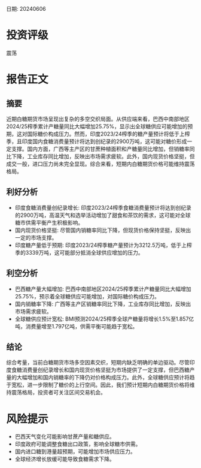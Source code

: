 
日期: 20240606

# 投资评级

震荡

# 报告正文

## 摘要

近期白糖期货市场呈现出复杂的多空交织局面。从供应端来看，巴西中南部地区2024/25榨季累计产糖量同比大幅增加25.75%，显示出全球糖供应可能增加的预期，这对国际糖价构成压力。然而，印度2023/24榨季的糖产量预计将低于上榨季，且印度国内食糖消费量预计将达到创纪录的2900万吨，这可能对糖价形成一定支撑。国内方面，广西等主产区的甘蔗种植面积和产糖量同比增加，但销糖率同比下降，工业库存同比增加，反映出市场需求疲软。此外，国内现货价格坚挺，但成交一般，进口压力尚未完全显现。综合来看，短期内白糖期货价格可能维持震荡格局。

## 利好分析

* 印度食糖消费量创纪录增长: 印度2023/24榨季食糖消费量预计将达到创纪录的2900万吨，高温天气和选举活动增加了甜食和茶饮的需求，这可能对全球糖市供需平衡产生积极影响。
* 国内现货价格坚挺: 尽管国内销糖率同比下降，但现货价格保持坚挺，反映出一定的市场支撑。
* 印度糖产量低于预期: 印度2023/24榨季糖产量预计为3212.5万吨，低于上榨季的3339万吨，这可能部分抵消全球供应增加的压力。

## 利空分析

* 巴西糖产量大幅增加: 巴西中南部地区2024/25榨季累计产糖量同比大幅增加25.75%，预示着全球糖供应可能增加，对国际糖价构成压力。
* 国内销糖率下降: 广西等主产区销糖率同比下降，工业库存同比增加，反映出市场需求疲软。
* 全球糖供应预计宽松: BMI预测2024/25榨季全球产糖量将增长1.5%至1.857亿吨，消费量增至1.797亿吨，供需平衡可能趋于宽松。

## 结论

综合考量，当前白糖期货市场多空因素交织，短期内缺乏明确的单边驱动。尽管印度食糖消费量创纪录增长和国内现货价格坚挺为市场提供了一定支撑，但巴西糖产量的大幅增加和国内销糖率的下降仍对价格构成压力。此外，全球糖供应预计将趋于宽松，进一步限制了糖价的上行空间。因此，我们预计短期内白糖期货价格将维持震荡格局，投资者可关注区间交易机会。

# 风险提示

* 巴西天气变化可能影响甘蔗产量和糖供应。
* 印度政府可能调整食糖出口政策，影响全球糖市供需。
* 国内进口糖到港量超预期，可能增加市场供应压力。
* 全球经济增长放缓可能导致食糖需求下降。
